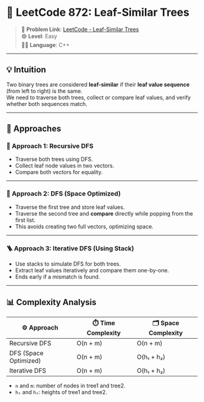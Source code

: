 # 🌿 LeetCode 872: Leaf-Similar Trees

> 📎 **Problem Link**: [LeetCode - Leaf-Similar Trees](https://leetcode.com/problems/leaf-similar-trees/)  
> 🟢 **Level**: Easy  
> 🧑‍💻 **Language**: C++

---

## 💡 Intuition

Two binary trees are considered **leaf-similar** if their **leaf value sequence** (from left to right) is the same.  
We need to traverse both trees, collect or compare leaf values, and verify whether both sequences match.

---

## 🧰 Approaches

### 🌲 Approach 1: Recursive DFS

- Traverse both trees using DFS.
- Collect leaf node values in two vectors.
- Compare both vectors for equality.

---

### 🧠 Approach 2: DFS (Space Optimized)

- Traverse the first tree and store leaf values.
- Traverse the second tree and **compare** directly while popping from the first list.
- This avoids creating two full vectors, optimizing space.

---

### 🪜 Approach 3: Iterative DFS (Using Stack)

- Use stacks to simulate DFS for both trees.
- Extract leaf values iteratively and compare them one-by-one.
- Ends early if a mismatch is found.

---

## 📊 Complexity Analysis

| ⚙️ Approach           | ⏱️ Time Complexity | 🗂️ Space Complexity    |
|----------------------|--------------------|------------------------|
| Recursive DFS        | O(n + m)           | O(n + m)               |
| DFS (Space Optimized)| O(n + m)           | O(h₁ + h₂)             |
| Iterative DFS        | O(n + m)           | O(h₁ + h₂)             |

- `n` and `m`: number of nodes in tree1 and tree2.
- `h₁` and `h₂`: heights of tree1 and tree2.
